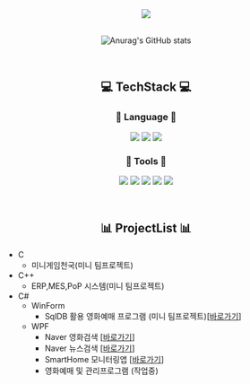 <div class="Heder" align="center">

  <a href="https://github.com/Jitae9605">
    <img src="https://capsule-render.vercel.app/api?type=waving&color=30A9DE&fontColor=000000&height=280&section=header&text=Hi!%20I'm%20Jitae9605&fontSize=50"/>
  </a>
  
</div>
 
 <br/>

<div class="GitHubSatats" align="center">

![Anurag's GitHub stats](https://github-readme-stats.vercel.app/api?username=Jitae9605&show_icons=true&theme=radical)

</div>
  <br/>
  
<div class="Stack" align="center">

## :computer: TechStack :computer:

### :book:  Language  :book:

<img src="https://img.shields.io/badge/C_Languge-A8B9CC?style=flat-square&logo=C&logoColor=white"/> <img src="https://img.shields.io/badge/C++-00599C?style=flat-square&logo=cplusplus&logoColor=white"/> <img src="https://img.shields.io/badge/C%23-239120C?style=flat-square&logo=CSharp&logoColor=white"/> 
  
  
### :hammer:  Tools  :wrench:

  <img src="https://img.shields.io/badge/Github-181717?style=flat-square&logo=github&logoColor=white"/> <img src="https://img.shields.io/badge/Git-F05032?style=flat-square&logo=git&logoColor=white"/> <img src="https://img.shields.io/badge/Visual Studio-5C2D91?style=flat-square&logo=visualstudio&logoColor=white"/> <img src="https://img.shields.io/badge/MSSQL_Server-CC2927?style=flat-square&logo=microsoftsqlserver&logoColor=white"/> <img src="https://img.shields.io/badge/.Net%20FramWork-512BD4?style=flat-square&logo=dotnet&logoColor=white"/> 
  
<br/>  

</div>

<div class="ProjectList" align="center">

## :bar_chart: ProjectList :bar_chart:

</div>

 - C
   - 미니게임천국(미니 팀프로젝트)
 - C++
   - ERP,MES,PoP 시스템(미니 팀프로젝트)
 - C#
   - WinForm
     - SqlDB 활용 영화예매 프로그램 (미니 팀프로젝트)[[바로가기](https://github.com/Jitae9605/moogabox#moogabox%EC%9D%B4%EC%A0%84%EC%9C%BC%EB%A1%9C)]
   - WPF 
     - Naver 영화검색 [[바로가기](https://github.com/Jitae9605/StudyWPF/tree/main/portfolio/WpfPortfolio/WpfNaverMovieFinder#naver-%EC%98%81%ED%99%94%EA%B2%80%EC%83%89-%EC%9D%B4%EC%A0%84%EC%9C%BC%EB%A1%9C)]
     - Naver 뉴스검색 [[바로가기](https://github.com/Jitae9605/StudyWPF/tree/main/portfolio/WpfPortfolio/WPFNaverNewsSearch#naver-%EB%89%B4%EC%8A%A4%EA%B2%80%EC%83%89-%EC%9D%B4%EC%A0%84%EC%9C%BC%EB%A1%9C)]
     - SmartHome 모니터링앱 [[바로가기](https://github.com/Jitae9605/StudyWPF/tree/main/portfolio/WpfPortfolio/WpfSmartHomeMonitoringApp#smarthome-%EB%AA%A8%EB%8B%88%ED%84%B0%EB%A7%81%EC%95%B1-%EC%9D%B4%EC%A0%84%EC%9C%BC%EB%A1%9C)]
     - 영화예매 및 관리프로그램 (작업중)

